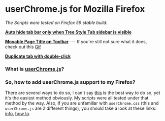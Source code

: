# userChrome.js for Mozilla Firefox
*The Scripts were tested on Firefox 59 stable build.*

[**Auto hide tab bar only when Tree Style Tab sidebar is visible**](https://github.com/tkhquang/userChrome.js/blob/master/TST_tabbar.uc.js)

[**Movable Page Title on Toolbar**](https://github.com/tkhquang/userChrome.js/blob/master/titlebar_movable.uc.js) --- If you're still not sure what it does, check out this [Gif](//https://imgur.com/a/GHvgjzu)

[**Duplicate tab with double-click**](https://github.com/tkhquang/userChrome.js/blob/master/dblclickDuplicateTab.uc.js)

### What is [userChrome.js](http://kb.mozillazine.org/UserChrome.js)?

### So, how to add userChrome.js support to my Firefox?
There are several ways to do so, I can't say [this](https://www.reddit.com/r/FirefoxCSS/comments/7jj3uy/how_to_add_userchromejs_support_with_just_css/) is the best way to do so, yet it's the easiest method obviously. My scripts were all tested under that method by the way. Also, if you are unfamiliar with `userChrome.css` (this and `userChrome.js` are 2 different things), you should take a look at these links: [info](https://www.reddit.com/r/firefox/wiki/userchrome), [how to](https://www.reddit.com/r/firefox/comments/6xtm69/creating_and_editing_userchromecss/).

